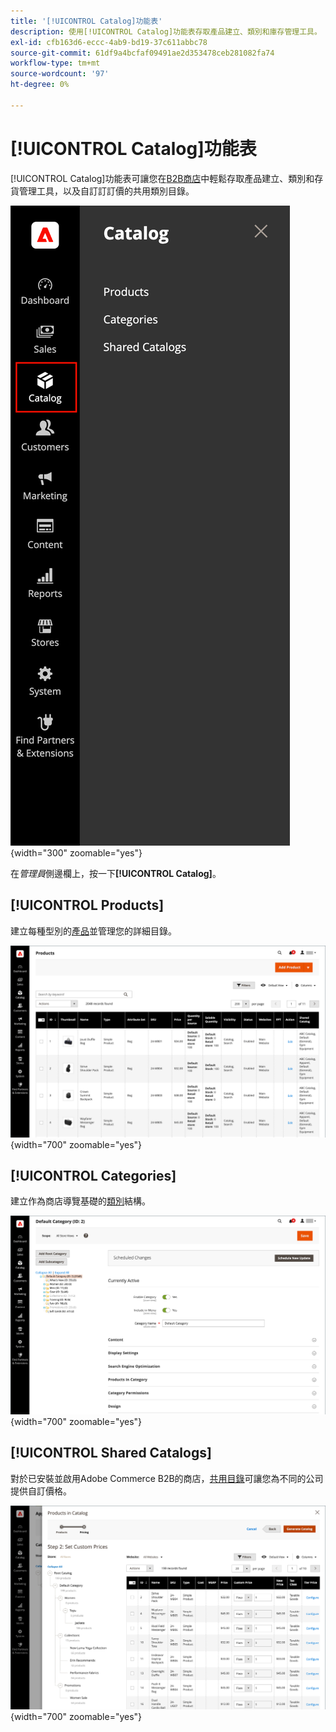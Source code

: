```yaml
---
title: '[!UICONTROL Catalog]功能表'
description: 使用[!UICONTROL Catalog]功能表存取產品建立、類別和庫存管理工具。
exl-id: cfb163d6-eccc-4ab9-bd19-37c611abbc78
source-git-commit: 61df9a4bcfaf09491ae2d353478ceb281082fa74
workflow-type: tm+mt
source-wordcount: '97'
ht-degree: 0%

---
```


# [!UICONTROL Catalog]功能表

[!UICONTROL Catalog]功能表可讓您在[B2B商店](https://experienceleague.adobe.com/docs/commerce-admin/b2b/introduction.html?lang=zh-Hant)中輕鬆存取產品建立、類別和存貨管理工具，以及自訂訂訂價的共用類別目錄。

![目錄功能表](./assets/admin-menu-catalog.png){width="300" zoomable="yes"}

在&#x200B;_管理員_&#x200B;側邊欄上，按一下&#x200B;**[!UICONTROL Catalog]**。

## [!UICONTROL Products]

建立每種型別的[產品](products-list.md)並管理您的詳細目錄。

![產品格線](./assets/products-grid.png){width="700" zoomable="yes"}

## [!UICONTROL Categories]

建立作為商店導覽基礎的[類別](categories.md)結構。

![類別工作區](./assets/category-workspace.png){width="700" zoomable="yes"}

## [!UICONTROL Shared Catalogs]

對於已安裝並啟用Adobe Commerce B2B的商店，[共用目錄](https://experienceleague.adobe.com/docs/commerce-admin/b2b/shared-catalogs/catalog-shared.html?lang=zh-Hant)可讓您為不同的公司提供自訂價格。

![共用的目錄產品](./assets/shared-catalog-setup.png){width="700" zoomable="yes"}

